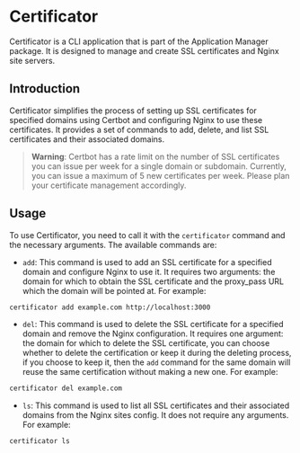 # Certificator

Certificator is a CLI application that is part of the Application Manager package. It is designed to manage and create SSL certificates and Nginx site servers.

## Introduction

Certificator simplifies the process of setting up SSL certificates for specified domains using Certbot and configuring Nginx to use these certificates. It provides a set of commands to add, delete, and list SSL certificates and their associated domains.

> **Warning**: Certbot has a rate limit on the number of SSL certificates you can issue per week for a single domain or subdomain. Currently, you can issue a maximum of 5 new certificates per week. Please plan your certificate management accordingly.

## Usage

To use Certificator, you need to call it with the `certificator` command and the necessary arguments. The available commands are:

- `add`: This command is used to add an SSL certificate for a specified domain and configure Nginx to use it. It requires two arguments: the domain for which to obtain the SSL certificate and the proxy_pass URL which the domain will be pointed at. For example:

```bash
certificator add example.com http://localhost:3000
```

- `del`: This command is used to delete the SSL certificate for a specified domain and remove the Nginx configuration. It requires one argument: the domain for which to delete the SSL certificate, you can choose whether to delete the certification or keep it during the deleting process, if you choose to keep it, then the `add` command for the same domain will reuse the same certification without making a new one. For example:

```bash
certificator del example.com
```

- `ls`: This command is used to list all SSL certificates and their associated domains from the Nginx sites config. It does not require any arguments. For example:

```bash
certificator ls
```

